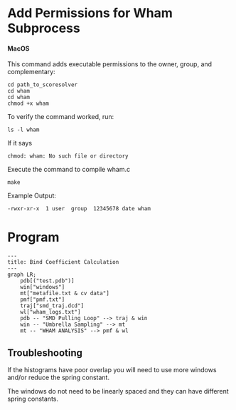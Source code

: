# Add Permissions for Wham Subprocess

#### MacOS
This command adds executable permissions to the owner, group, and complementary:
~~~
cd path_to_scoresolver
cd wham
cd wham
chmod +x wham
~~~

To verify the command worked, run:
~~~
ls -l wham
~~~

If it says 
~~~
chmod: wham: No such file or directory
~~~

Execute the command to compile wham.c
~~~
make
~~~

Example Output:

~~~
-rwxr-xr-x  1 user  group  12345678 date wham
~~~


# Program
~~~mermaid
---
title: Bind Coefficient Calculation
---
graph LR;
    pdb[("test.pdb")]
    win["windows"]
    mt["metafile.txt & cv data"]
    pmf["pmf.txt"]
    traj["smd_traj.dcd"]
    wl["wham_logs.txt"]
    pdb -- "SMD Pulling Loop" --> traj & win
    win -- "Umbrella Sampling" --> mt
    mt -- "WHAM ANALYSIS" --> pmf & wl
~~~

## Troubleshooting

If the histograms have poor overlap you will need to use more windows and/or reduce the spring constant.

The windows do not need to be linearly spaced and they can have different spring constants.


